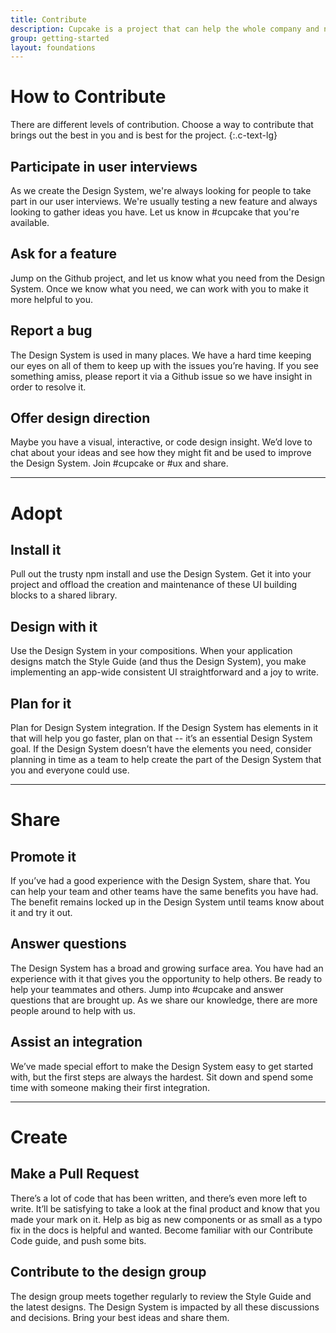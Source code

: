 ```yaml
---
title: Contribute
description: Cupcake is a project that can help the whole company and needs the whole company to succeed in its goals.
group: getting-started
layout: foundations
---
```


# How to Contribute
There are different levels of contribution. Choose a way to contribute that brings out the best in you and is best for the project.
{:.c-text-lg}

## Participate in user interviews

As we create the Design System, we're always looking for people to take part in our user interviews. We're usually testing a new feature and always looking to gather ideas you have. Let us know in #cupcake that you're available.

## Ask for a feature

Jump on the Github project, and let us know what you need from the Design System. Once we know what you need, we can work with you to make it more helpful to you.

## Report a bug

The Design System is used in many places. We have a hard time keeping our eyes on all of them to keep up with the issues you’re having. If you see something amiss, please report it via a Github issue so we have insight in order to resolve it.

## Offer design direction

Maybe you have a visual, interactive, or code design insight. We’d love to chat about your ideas and see how they might fit and be used to improve the Design System. Join #cupcake or #ux and share.

--- 

# Adopt

## Install it

Pull out the trusty npm install and use the Design System. Get it into your project and offload the creation and maintenance of these UI building blocks to a shared library.

## Design with it

Use the Design System in your compositions. When your application designs match the Style Guide (and thus the Design System), you make implementing an app-wide consistent UI straightforward and a joy to write.

## Plan for it

Plan for Design System integration. If the Design System has elements in it that will help you go faster, plan on that -- it’s an essential Design System goal. If the Design System doesn’t have the elements you need, consider planning in time as a team to help create the part of the Design System that you and everyone could use.

--- 


# Share
## Promote it

If you’ve had a good experience with the Design System, share that. You can help your team and other teams have the same benefits you have had. The benefit remains locked up in the Design System until teams know about it and try it out.

## Answer questions

The Design System has a broad and growing surface area. You have had an experience with it that gives you the opportunity to help others. Be ready to help your teammates and others. Jump into #cupcake and answer questions that are brought up. As we share our knowledge, there are more people around to help with us.

## Assist an integration

We’ve made special effort to make the Design System easy to get started with, but the first steps are always the hardest. Sit down and spend some time with someone making their first integration.

--- 

# Create
## Make a Pull Request

There’s a lot of code that has been written, and there’s even more left to write. It’ll be satisfying to take a look at the final product and know that you made your mark on it. Help as big as new components or as small as a typo fix in the docs is helpful and wanted. Become familiar with our Contribute Code guide, and push some bits.

## Contribute to the design group

The design group meets together regularly to review the Style Guide and the latest designs. The Design System is impacted by all these discussions and decisions. Bring your best ideas and share them.